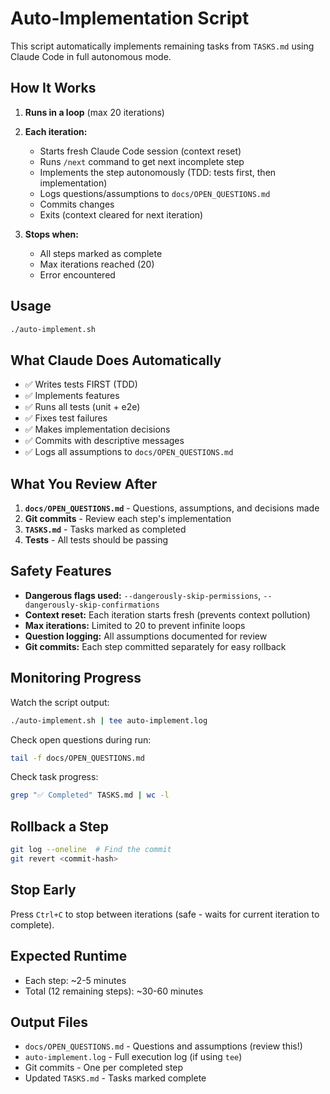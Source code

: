 # Auto-Implementation Script

This script automatically implements remaining tasks from `TASKS.md` using Claude Code in full autonomous mode.

## How It Works

1. **Runs in a loop** (max 20 iterations)
2. **Each iteration:**
   - Starts fresh Claude Code session (context reset)
   - Runs `/next` command to get next incomplete step
   - Implements the step autonomously (TDD: tests first, then implementation)
   - Logs questions/assumptions to `docs/OPEN_QUESTIONS.md`
   - Commits changes
   - Exits (context cleared for next iteration)

3. **Stops when:**
   - All steps marked as complete
   - Max iterations reached (20)
   - Error encountered

## Usage

```bash
./auto-implement.sh
```

## What Claude Does Automatically

- ✅ Writes tests FIRST (TDD)
- ✅ Implements features
- ✅ Runs all tests (unit + e2e)
- ✅ Fixes test failures
- ✅ Makes implementation decisions
- ✅ Commits with descriptive messages
- ✅ Logs all assumptions to `docs/OPEN_QUESTIONS.md`

## What You Review After

1. **`docs/OPEN_QUESTIONS.md`** - Questions, assumptions, and decisions made
2. **Git commits** - Review each step's implementation
3. **`TASKS.md`** - Tasks marked as completed
4. **Tests** - All tests should be passing

## Safety Features

- **Dangerous flags used:** `--dangerously-skip-permissions`, `--dangerously-skip-confirmations`
- **Context reset:** Each iteration starts fresh (prevents context pollution)
- **Max iterations:** Limited to 20 to prevent infinite loops
- **Question logging:** All assumptions documented for review
- **Git commits:** Each step committed separately for easy rollback

## Monitoring Progress

Watch the script output:
```bash
./auto-implement.sh | tee auto-implement.log
```

Check open questions during run:
```bash
tail -f docs/OPEN_QUESTIONS.md
```

Check task progress:
```bash
grep "✅ Completed" TASKS.md | wc -l
```

## Rollback a Step

```bash
git log --oneline  # Find the commit
git revert <commit-hash>
```

## Stop Early

Press `Ctrl+C` to stop between iterations (safe - waits for current iteration to complete).

## Expected Runtime

- Each step: ~2-5 minutes
- Total (12 remaining steps): ~30-60 minutes

## Output Files

- `docs/OPEN_QUESTIONS.md` - Questions and assumptions (review this!)
- `auto-implement.log` - Full execution log (if using `tee`)
- Git commits - One per completed step
- Updated `TASKS.md` - Tasks marked complete
